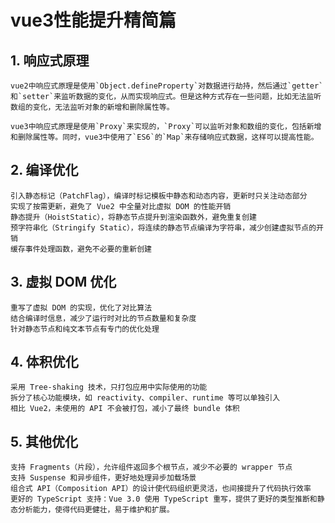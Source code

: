 # vue3性能提升精简篇

## 1. 响应式原理

    vue2中响应式原理是使用`Object.defineProperty`对数据进行劫持，然后通过`getter`和`setter`来监听数据的变化，从而实现响应式。但是这种方式存在一些问题，比如无法监听数组的变化，无法监听对象的新增和删除属性等。

    vue3中响应式原理是使用`Proxy`来实现的，`Proxy`可以监听对象和数组的变化，包括新增和删除属性等。同时，vue3中使用了`ES6`的`Map`来存储响应式数据，这样可以提高性能。

## 2. 编译优化

    引入静态标记（PatchFlag），编译时标记模板中静态和动态内容，更新时只关注动态部分
    实现了按需更新，避免了 Vue2 中全量对比虚拟 DOM 的性能开销
    静态提升（HoistStatic），将静态节点提升到渲染函数外，避免重复创建
    预字符串化（Stringify Static），将连续的静态节点编译为字符串，减少创建虚拟节点的开销
    缓存事件处理函数，避免不必要的重新创建


## 3. 虚拟 DOM 优化

    重写了虚拟 DOM 的实现，优化了对比算法
    结合编译时信息，减少了运行时对比的节点数量和复杂度
    针对静态节点和纯文本节点有专门的优化处理

## 4. 体积优化

    采用 Tree-shaking 技术，只打包应用中实际使用的功能
    拆分了核心功能模块，如 reactivity、compiler、runtime 等可以单独引入
    相比 Vue2，未使用的 API 不会被打包，减小了最终 bundle 体积

## 5. 其他优化

    支持 Fragments（片段），允许组件返回多个根节点，减少不必要的 wrapper 节点
    支持 Suspense 和异步组件，更好地处理异步加载场景
    组合式 API（Composition API）的设计使代码组织更灵活，也间接提升了代码执行效率
    更好的 TypeScript 支持：Vue 3.0 使用 TypeScript 重写，提供了更好的类型推断和静态分析能力，使得代码更健壮，易于维护和扩展。

